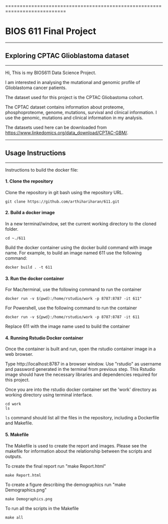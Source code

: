 ===========================================================================

# BIOS 611 Final Project

------------------------------------------------------------

## Exploring CPTAC Glioblastoma dataset

------------------------------------------------------------


Hi, This is my BIOS611 Data Science Project. 

I am interested in analysing the mutational and genomic profile of Glioblastoma cancer patients.

The dataset used for this project is the CPTAC Gliobastoma cohort. 

The CPTAC dataset contains information about proteome, phosphoproteome, genome, mutations, survival and clinical information. I use the genomic, mutations and clinical information in my analysis.

The datasets used here can be downloaded from https://www.linkedomics.org/data_download/CPTAC-GBM/. 

------------------------------------------------------------

## Usage Instructions 

------------------------------------------------------------

Instructions to build the docker file:


#### 1. Clone the repository 

Clone the repository in git bash using the repository URL.

```
git clone https://github.com/arthihariharan/611.git
```


#### 2. Build a docker image 

In a new terminal/window, set the current working directory to the cloned folder.

```
cd ~./611

```

Build the docker container using the docker build command with image name.
For example, to build an image named 611 use the following command:

```
docker build . -t 611
```


#### 3. Run the docker container

For Mac/terminal, use the following command to run the container

```
docker run -v $(pwd):/home/rstudio/work -p 8787:8787 -it 611"
```

For Powershell, use the following command to run the container

```
docker run -v ${pwd}:/home/rstudio/work -p 8787:8787 -it 611
```
 Replace 611 with the image name used to build the container

#### 4. Running Rstudio Docker container

Once the container is built and run, open the rstudio container image in a web browser. 

Type http://localhost:8787  in a browser window. 
Use "rstudio" as username and password generated in the terminal from previous step.
This Rstudio image should have the necessary libraries and dependencies required for this project.

Once you are into the rstudio docker container set the 'work' directory as working directory using terminal interface. 

```
cd work
ls
```

`ls` command should list all the files in the repository, including a Dockerfile and Makefile.


#### 5. Makefile

The Makefile is used to create the report and images. Please see the makefile for information about the relationship between the scripts and outputs. 


  To create the final report run "make Report.html"

```
make Report.html
```
  
  To create a figure describing the demographics run "make Demographics.png"
	
```
make Demographics.png
```

  To run all the scripts in the Makefile
  
```
make all
```
